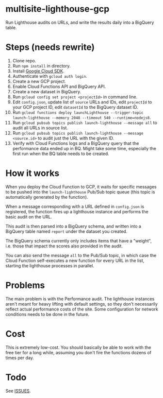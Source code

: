 # multisite-lighthouse-gcp
Run Lighthouse audits on URLs, and write the results daily into a BigQuery table.

# Steps (needs rewrite)

1. Clone repo.
2. Run `npm install` in directory.
3. Install [Google Cloud SDK](https://cloud.google.com/sdk/).
4. Authenticate with `gcloud auth login`.
5. Create a new GCP project.
6. Enable Cloud Functions API and BigQuery API.
7. Create a new dataset in BigQuery.
8. Run `gcloud config set project <projectId>` in command line.
9. Edit `config.json`, update list of `source` URLs and IDs, edit `projectId` to your GCP project ID, edit `datasetId` to the BigQuery dataset ID.
10. Run `gcloud functions deploy launchLighthouse --trigger-topic launch-lighthouse --memory 2048 --timeout 540 --runtime=nodejs8`.
11. Run `gcloud pubsub topics publish launch-lighthouse --message all` to audit all URLs in source list.
12. Run `gcloud pubsub topics publish launch-lighthouse --message <source.id>` to audit just the URL with the given ID.
13. Verify with Cloud Functions logs and a BigQuery query that the performance data ended up in BQ. Might take some time, especially the first run when the BQ table needs to be created.

# How it works

When you deploy the Cloud Function to GCP, it waits for specific messages to be pushed into the `launch-lighthouse` Pub/Sub topic queue (this topic is automatically generated by the function).

When a message corresponding with a URL defined in `config.json` is registered, the function fires up a lighthouse instance and performs the basic audit on the URL.

This audit is then parsed into a BigQuery schema, and written into a BigQuery table named `report` under the dataset you created.

The BigQuery schema currently only includes items that have a "weight", i.e. those that impact the scores also provided in the audit. 

You can also send the message `all` to the Pub/Sub topic, in which case the Cloud Function self-executes a new function for every URL in the list, starting the lighthouse processes in parallel.

# Problems

The main problem is with the Performance audit. The lighthouse instances aren't meant for heavy lifting with default settings, so they don't necessarily reflect actual performance costs of the site. Some configuration for network conditions needs to be done in the future.

# Cost

This is extremely low-cost. You should basically be able to work with the free tier for a long while, assuming you don't fire the functions dozens of times per day. 

# Todo

See [ISSUES](https://github.com/sahava/multisite-lighthouse-gcp/issues).

